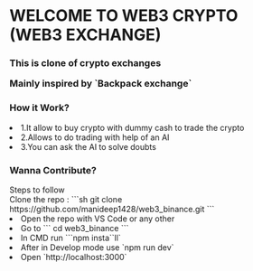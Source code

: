 <h1>WELCOME TO WEB3 CRYPTO (WEB3 EXCHANGE)</h1>

<h3>This is clone of crypto exchanges 
  <p> Mainly inspired by `Backpack exchange` </p>
</h3> 

<h3>How it Work?</h3>
<li>1.It allow to buy crypto with dummy cash to trade the crypto</li> 
<li>2.Allows to do trading with help of an AI</li>
<li>3.You can ask the AI to solve doubts</li>


<h3>Wanna Contribute?</h3>

<div>Steps to follow</div>  
Clone the repo : ```sh
  git clone https://github.com/manideep1428/web3_binance.git ```
<li> Open the repo with VS Code or any other</li>
<li> Go to  ``` cd web3_binance  ``` </li>
<li> In CMD run ```npm insta``ll`</li>
<li> After in Develop mode use `npm run dev`</li>
<li>Open `http://localhost:3000`</li>
   
 
 
